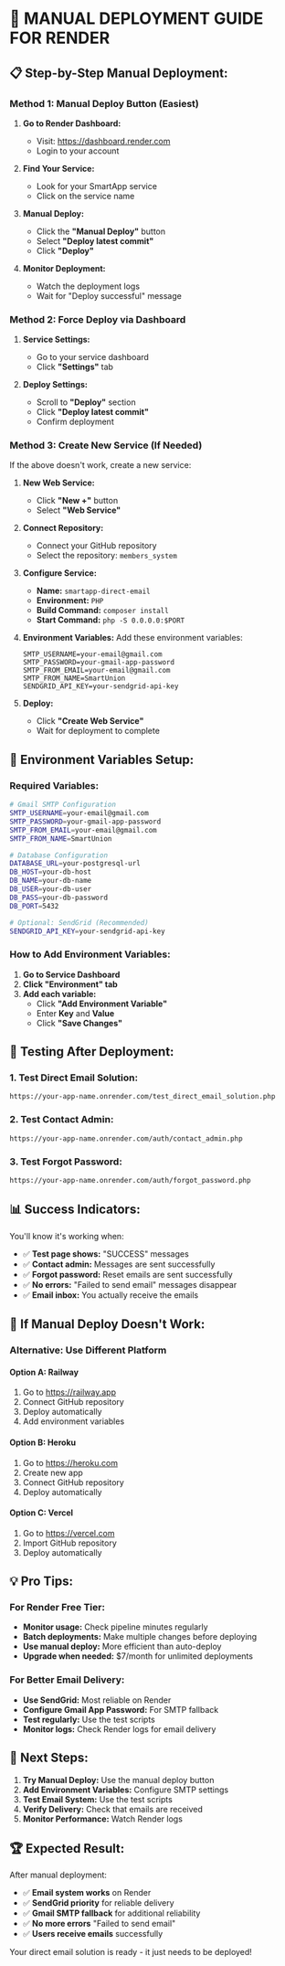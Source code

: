 # 🚀 **MANUAL DEPLOYMENT GUIDE FOR RENDER**

## 📋 **Step-by-Step Manual Deployment:**

### **Method 1: Manual Deploy Button (Easiest)**

1. **Go to Render Dashboard:**
   - Visit: https://dashboard.render.com
   - Login to your account

2. **Find Your Service:**
   - Look for your SmartApp service
   - Click on the service name

3. **Manual Deploy:**
   - Click the **"Manual Deploy"** button
   - Select **"Deploy latest commit"**
   - Click **"Deploy"**

4. **Monitor Deployment:**
   - Watch the deployment logs
   - Wait for "Deploy successful" message

### **Method 2: Force Deploy via Dashboard**

1. **Service Settings:**
   - Go to your service dashboard
   - Click **"Settings"** tab

2. **Deploy Settings:**
   - Scroll to **"Deploy"** section
   - Click **"Deploy latest commit"**
   - Confirm deployment

### **Method 3: Create New Service (If Needed)**

If the above doesn't work, create a new service:

1. **New Web Service:**
   - Click **"New +"** button
   - Select **"Web Service"**

2. **Connect Repository:**
   - Connect your GitHub repository
   - Select the repository: `members_system`

3. **Configure Service:**
   - **Name:** `smartapp-direct-email`
   - **Environment:** `PHP`
   - **Build Command:** `composer install`
   - **Start Command:** `php -S 0.0.0.0:$PORT`

4. **Environment Variables:**
   Add these environment variables:
   ```
   SMTP_USERNAME=your-email@gmail.com
   SMTP_PASSWORD=your-gmail-app-password
   SMTP_FROM_EMAIL=your-email@gmail.com
   SMTP_FROM_NAME=SmartUnion
   SENDGRID_API_KEY=your-sendgrid-api-key
   ```

5. **Deploy:**
   - Click **"Create Web Service"**
   - Wait for deployment to complete

## 🔧 **Environment Variables Setup:**

### **Required Variables:**
```bash
# Gmail SMTP Configuration
SMTP_USERNAME=your-email@gmail.com
SMTP_PASSWORD=your-gmail-app-password
SMTP_FROM_EMAIL=your-email@gmail.com
SMTP_FROM_NAME=SmartUnion

# Database Configuration
DATABASE_URL=your-postgresql-url
DB_HOST=your-db-host
DB_NAME=your-db-name
DB_USER=your-db-user
DB_PASS=your-db-password
DB_PORT=5432

# Optional: SendGrid (Recommended)
SENDGRID_API_KEY=your-sendgrid-api-key
```

### **How to Add Environment Variables:**

1. **Go to Service Dashboard**
2. **Click "Environment" tab**
3. **Add each variable:**
   - Click **"Add Environment Variable"**
   - Enter **Key** and **Value**
   - Click **"Save Changes"**

## 🧪 **Testing After Deployment:**

### **1. Test Direct Email Solution:**
```
https://your-app-name.onrender.com/test_direct_email_solution.php
```

### **2. Test Contact Admin:**
```
https://your-app-name.onrender.com/auth/contact_admin.php
```

### **3. Test Forgot Password:**
```
https://your-app-name.onrender.com/auth/forgot_password.php
```

## 📊 **Success Indicators:**

You'll know it's working when:
- ✅ **Test page shows:** "SUCCESS" messages
- ✅ **Contact admin:** Messages are sent successfully
- ✅ **Forgot password:** Reset emails are sent successfully
- ✅ **No errors:** "Failed to send email" messages disappear
- ✅ **Email inbox:** You actually receive the emails

## 🚨 **If Manual Deploy Doesn't Work:**

### **Alternative: Use Different Platform**

#### **Option A: Railway**
1. Go to https://railway.app
2. Connect GitHub repository
3. Deploy automatically
4. Add environment variables

#### **Option B: Heroku**
1. Go to https://heroku.com
2. Create new app
3. Connect GitHub repository
4. Deploy automatically

#### **Option C: Vercel**
1. Go to https://vercel.com
2. Import GitHub repository
3. Deploy automatically

## 💡 **Pro Tips:**

### **For Render Free Tier:**
- **Monitor usage:** Check pipeline minutes regularly
- **Batch deployments:** Make multiple changes before deploying
- **Use manual deploy:** More efficient than auto-deploy
- **Upgrade when needed:** $7/month for unlimited deployments

### **For Better Email Delivery:**
- **Use SendGrid:** Most reliable on Render
- **Configure Gmail App Password:** For SMTP fallback
- **Test regularly:** Use the test scripts
- **Monitor logs:** Check Render logs for email delivery

## 🎯 **Next Steps:**

1. **Try Manual Deploy:** Use the manual deploy button
2. **Add Environment Variables:** Configure SMTP settings
3. **Test Email System:** Use the test scripts
4. **Verify Delivery:** Check that emails are received
5. **Monitor Performance:** Watch Render logs

## 🏆 **Expected Result:**

After manual deployment:
- ✅ **Email system works** on Render
- ✅ **SendGrid priority** for reliable delivery
- ✅ **Gmail SMTP fallback** for additional reliability
- ✅ **No more errors** "Failed to send email"
- ✅ **Users receive emails** successfully

Your direct email solution is ready - it just needs to be deployed!

